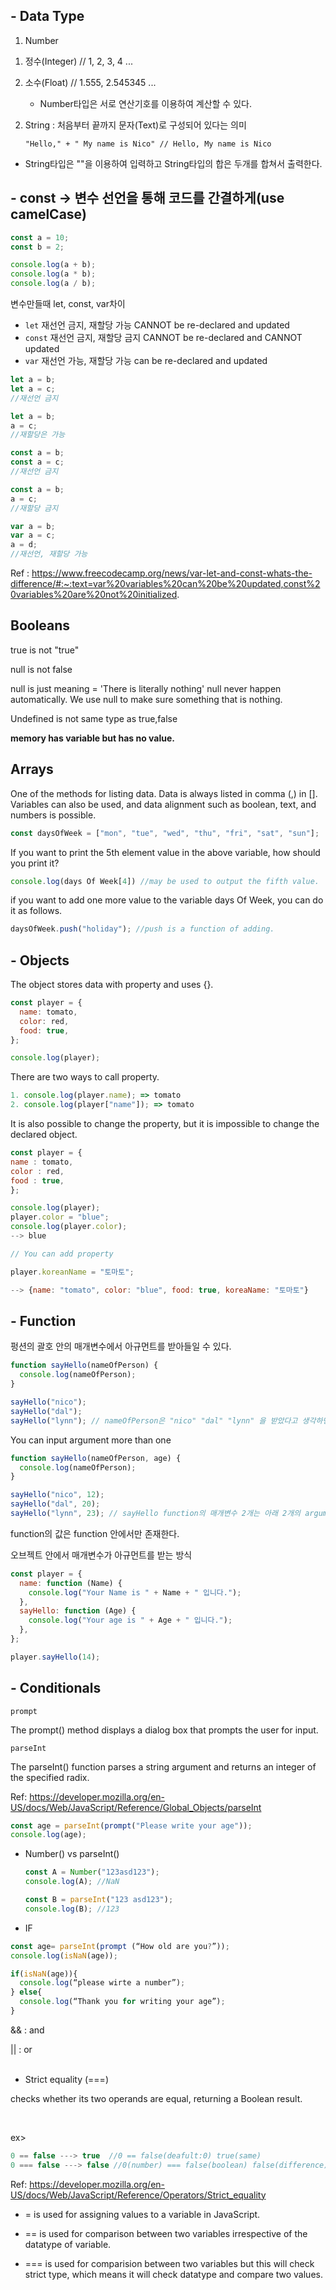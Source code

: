 ## - Data Type

1. Number

1) 정수(Integer) // 1, 2, 3, 4 ...
2) 소수(Float) // 1.555, 2.545345 ...

   - Number타입은 서로 연산기호를 이용하여 계산할 수 있다.

2.  String
    : 처음부터 끝까지 문자(Text)로 구성되어 있다는 의미

        "Hello," + " My name is Nico" // Hello, My name is Nico

- String타입은 ""을 이용하여 입력하고 String타입의 합은 두개를 합쳐서 출력한다.

## - const → 변수 선언을 통해 코드를 간결하게(use camelCase)

```js
const a = 10;
const b = 2;

console.log(a + b);
console.log(a * b);
console.log(a / b);
```

변수만들때 let, const, var차이

- `let` 재선언 금지, 재할당 가능 CANNOT be re-declared and updated
- `const` 재선언 금지, 재할당 금지 CANNOT be re-declared and CANNOT updated
- `var` 재선언 가능, 재할당 가능 can be re-declared and updated

```js
let a = b;
let a = c;
//재선언 금지

let a = b;
a = c;
//재할당은 가능

const a = b;
const a = c;
//재선언 금지

const a = b;
a = c;
//재할당 금지

var a = b;
var a = c;
a = d;
//재선언, 재할당 가능
```

Ref : https://www.freecodecamp.org/news/var-let-and-const-whats-the-difference/#:~:text=var%20variables%20can%20be%20updated,const%20variables%20are%20not%20initialized.

## Booleans

true is not "true"

null is not false

null is just meaning = 'There is literally nothing'
null never happen automatically.
We use null to make sure something that is nothing.

Undefined is not same type as true,false

**memory has variable but has no value.**

## Arrays

One of the methods for listing data.
Data is always listed in comma (,) in []. Variables can also be used, and data alignment such as boolean, text, and numbers is possible.

```js
const daysOfWeek = ["mon", "tue", "wed", "thu", "fri", "sat", "sun"];
```

If you want to print the 5th element value in the above variable, how should you print it?

```js
console.log(days Of Week[4]) //may be used to output the fifth value.
```

if you want to add one more value to the variable days Of Week, you can do it as follows.

```js
daysOfWeek.push("holiday"); //push is a function of adding.
```

## - Objects

The object stores data with property and uses {}.

```js
const player = {
  name: tomato,
  color: red,
  food: true,
};

console.log(player);
```

There are two ways to call property.

```js
1. console.log(player.name); => tomato
2. console.log(player["name"]); => tomato
```

It is also possible to change the property, but it is impossible to change the declared object.

```js
const player = {
name : tomato,
color : red,
food : true,
};

console.log(player);
player.color = "blue";
console.log(player.color);
--> blue

// You can add property

player.koreanName = "토마토";

--> {name: "tomato", color: "blue", food: true, koreaName: "토마토"}
```

## - Function

펑션의 괄호 안의 매개변수에서 아규먼트를 받아들일 수 있다.

```js
function sayHello(nameOfPerson) {
  console.log(nameOfPerson);
}

sayHello("nico");
sayHello("dal");
sayHello("lynn"); // nameOfPerson은 "nico" "dal" "lynn" 을 받았다고 생각하면 됨.
```

You can input argument more than one

```js
function sayHello(nameOfPerson, age) {
  console.log(nameOfPerson);
}

sayHello("nico", 12);
sayHello("dal", 20);
sayHello("lynn", 23); // sayHello function의 매개변수 2개는 아래 2개의 argument를 받는 중임.
```

function의 값은 function 안에서만 존재한다.

오브젝트 안에서 매개변수가 아규먼트를 받는 방식

```js
const player = {
  name: function (Name) {
    console.log("Your Name is " + Name + " 입니다.");
  },
  sayHello: function (Age) {
    console.log("Your age is " + Age + " 입니다.");
  },
};

player.sayHello(14);
```

## - Conditionals

`prompt`

The prompt() method displays a dialog box that prompts the user for input.

`parseInt`

The parseInt() function parses a string argument and returns an integer of the specified radix.

Ref: https://developer.mozilla.org/en-US/docs/Web/JavaScript/Reference/Global_Objects/parseInt

```js
const age = parseInt(prompt("Please write your age"));
console.log(age);
```

- Number() vs parseInt()

  ```js
  const A = Number("123asd123");
  console.log(A); //NaN

  const B = parseInt("123 asd123");
  console.log(B); //123
  ```

- IF

```js
const age= parseInt(prompt (“How old are you?”));
console.log(isNaN(age));

if(isNaN(age)){
  console.log(“please wirte a number”);
} else{
  console.log(“Thank you for writing your age”);
}
```

&& : and

|| : or
<br><br>

- Strict equality (===)

checks whether its two operands are equal, returning a Boolean result.

<br>

ex>

```js
0 == false ---> true  //0 == false(deafult:0) true(same)
0 === false ---> false //0(number) === false(boolean) false(difference)
```

Ref: https://developer.mozilla.org/en-US/docs/Web/JavaScript/Reference/Operators/Strict_equality

- = is used for assigning values to a variable in JavaScript.

- == is used for comparison between two variables irrespective of the datatype of variable.

- === is used for comparision between two variables but this will check strict type, which means it will check datatype and compare two values.
